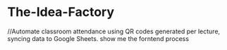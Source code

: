 # The-Idea-Factory
//Automate classroom attendance using QR codes generated per lecture, syncing data to Google Sheets. show me the forntend process
